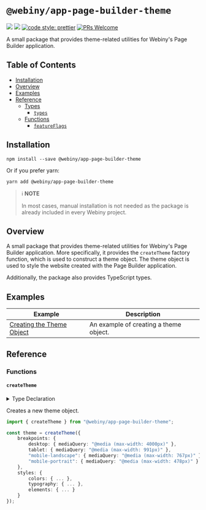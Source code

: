 # `@webiny/app-page-builder-theme`
[![](https://img.shields.io/npm/dw/@webiny/app-page-builder-theme.svg)](https://www.npmjs.com/package/@webiny/app-page-builder-theme)
[![](https://img.shields.io/npm/v/@webiny/app-page-builder-theme.svg)](https://www.npmjs.com/package/@webiny/app-page-builder-theme)
[![code style: prettier](https://img.shields.io/badge/code_style-prettier-ff69b4.svg?style=flat-square)](https://github.com/prettier/prettier)
[![PRs Welcome](https://img.shields.io/badge/PRs-welcome-brightgreen.svg?style=flat-square)](http://makeapullrequest.com)

A small package that provides theme-related utilities for Webiny's Page Builder application.

## Table of Contents

-   [Installation](#installation)
-   [Overview](#overview)
-   [Examples](#examples)
-   [Reference](#reference)
    -   [Types](#Types)
        -   [`types`](#featureFlags)
    -   [Functions](#functions)
        -   [`featureFlags`](#featureFlags)

## Installation

```
npm install --save @webiny/app-page-builder-theme
```

Or if you prefer yarn:

```
yarn add @webiny/app-page-builder-theme
```

> ℹ️ **NOTE**
> 
> In most cases, manual installation is not needed as the package is already included in every Webiny project. 

## Overview

A small package that provides theme-related utilities for Webiny's Page Builder application. More specifically, it provides the `createTheme` factory function, which is used to construct a theme object. The theme object is used to style the website created with the Page Builder application.

Additionally, the package also provides TypeScript types.

## Examples

| Example                                                     | Description                            |
|-------------------------------------------------------------|----------------------------------------|
| [Creating the Theme Object](./docs/examples/createTheme.md) | An example of creating a theme object. |

## Reference

### Functions

#### `createTheme`

<details>
<summary>Type Declaration</summary>
<p>

```ts
export declare const createTheme: (theme: Theme) => Theme;
```

</p>
</details>

Creates a new theme object.

```ts
import { createTheme } from "@webiny/app-page-builder-theme";

const theme = createTheme({
    breakpoints: {
        desktop: { mediaQuery: "@media (max-width: 4000px)" },
        tablet: { mediaQuery: "@media (max-width: 991px)" },
        "mobile-landscape": { mediaQuery: "@media (max-width: 767px)" },
        "mobile-portrait": { mediaQuery: "@media (max-width: 478px)" }
    },
    styles: {
        colors: { ... },
        typography: { ... },
        elements: { ... }
    }
});
```